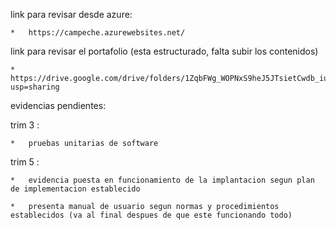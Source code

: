 link para revisar desde azure:

	*	https://campeche.azurewebsites.net/

link para revisar el portafolio (esta estructurado, falta subir los contenidos) 

	*	https://drive.google.com/drive/folders/1ZqbFWg_WOPNxS9heJ5JTsietCwdb_iuK?usp=sharing


evidencias pendientes:

trim 3 :

	*	pruebas unitarias de software

trim 5 :

	* 	evidencia puesta en funcionamiento de la implantacion segun plan de implementacion establecido

	*	presenta manual de usuario segun normas y procedimientos establecidos (va al final despues de que este funcionando todo)
